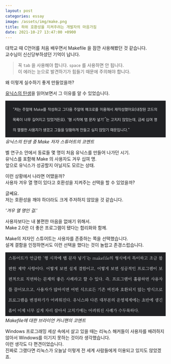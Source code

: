 ```yaml
---
layout: post
categories: essay
image: /assets/img/make.png
title: 하위 호환성을 지켜주려는 개발자의 마음가짐
date: 2021-10-27 13:47:00 +0900
---
```


대학교 때 C언어를 처음 배우면서 Makefile 을 잠깐 사용해봤던 것 같습니다.  
교수님이 신신당부하셨던 기억이 납니다.  
> 꼭 `tab` 을 사용해야 합니다. `space` 를 사용하면 안 됩니다.  
> 이 에러는 눈으로 발견하기가 힘들기 때문에 주의해야 합니다.

왜 이렇게 실수하기 좋게 만들었을까?

[유닉스의 탄생](https://play.google.com/store/books/details?id=0Kj5DwAAQBAJ)을 읽어보면서 그 이유를 알 수 있었습니다.

![](/assets/img/make.png)  
*유닉스의 탄생 중 Make 저자 스튜어트의 코멘트*

벨 연구소 안에서 동료들 몇 명이 처음 유닉스를 만들어 나가던 시기.  
유닉스를 포함해 Make 의 사용자도 겨우 십여 명.  
앞으로 유닉스가 성공할지 아닐지도 모르는 상태.  

이런 상황에서 나라면 어땠을까?  
사용자 겨우 열 명이 있다고 호환성을 지켜주는 선택을 할 수 있었을까?  

글쎄요.  
저는 호환성을 깨야 하더라도 크게 주저하지 않았을 것 같습니다.  

*'겨우 열 명인 걸.'*  

사용자보다는 내 불편한 마음을 없애기 위해서.  
Make 2.0은 더 좋은 프로그램이 됐다는 합리화와 함께.

Make의 저자인 스튜어트는 사용자를 존중하는 쪽을 선택했습니다.  
설계 결함을 인정하면서도 이런 선택을 했다는 것이 놀랍고 존경스럽습니다.

![](/assets/img/make2.png)  
*Makefile에 대한 브라이언 커니핸의 코멘트*

Windows 프로그래밍 세상 속에서 살고 있을 때는 리눅스 해커들이 사용자를 배려하지 않아서 Windows를 이기지 못하는 것이라 생각했습니다.  
이런 생각도 다 편견이었습니다.  
진짜로 그랬다면 리눅스가 오늘날 이렇게 전 세계 사람들에게 이용되고 있지도 않았겠죠.